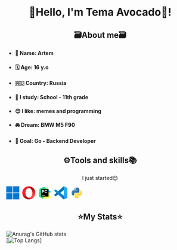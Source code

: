 <h1 align="center">👋Hello, I'm Tema Avocado🥑!</h1>

<div>
<h2 align="center">🗃About me🗃</h2>

- #### 🪪 Name: Artem
- #### 🗓 Age: 16 y.o
- #### 🇷🇺 Country: Russia
- #### 📖 I study: School - 11th grade
- #### 😊 I like: memes and programming
- #### 🚘 Dream: BMW M5 F90
- #### 📌 Goal: Go - Backend Developer
</div>

<div align="center">  
  <h2>⚙️Tools and skills📚</h2>
  <p>I just started😊</p>
</div>
<div>
  <img src="https://github.com/devicons/devicon/blob/master/icons/windows11/windows11-original.svg" title="Windows 11" alt="Windows 11" width="35" height="35"/>&nbsp;
  <img src="https://github.com/devicons/devicon/blob/master/icons/opera/opera-original.svg" title="Opera" alt="Opera" width="35" height="35"/>&nbsp;
  <img src="https://github.com/devicons/devicon/blob/master/icons/pycharm/pycharm-original.svg" title="PyCharm" alt="PyCharm" width="35" height="35"/>&nbsp;
  <img src="https://github.com/devicons/devicon/blob/master/icons/vscode/vscode-original.svg" title="VS Code" alt="VS Code" width="35" height="35"/>&nbsp;
  <img src="https://github.com/devicons/devicon/blob/master/icons/python/python-original.svg" title="Python" alt="Python" width="35" height="35"/>&nbsp;
</div>

<h2 align="center">⭐My Stats⭐</h2>

![Anurag's GitHub stats](https://github-readme-stats.vercel.app/api?username=TemaAvocado&show_icons=true&theme=radical)<br>
[![Top Langs](https://github-readme-stats.vercel.app/api/top-langs/?username=TemaAvocado&layout=compact)]
